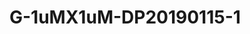 # G-1uMX1uM-DP20190115-1
<script type="application/ld+json">

  {
    "@context": "https://schema.org/",
    "@type": "ChemicalSubstance",
    "http://purl.org/dc/terms/conformsTo":
      {
        "@type": "CreativeWork",
        "@id": "https://bioschemas.org/profiles/ChemicalSubstance/0.4-RELEASE/"
      },
    "name": "G-1uMX1uM-DP20190115-1",
    "@id":"wiki:G-2D1uMX1uM-2DDP20190115-2D1",
  }
</script>


